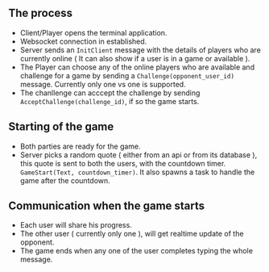## The process

- Client/Player opens the terminal application.
- Websocket connection in established.
- Server sends an `InitClient` message with the details of players who are
  currently online ( It can also show if a user is in a game or available ).
- The Player can choose any of the online players who are available and challenge
  for a game by sending a `Challenge(opponent_user_id)` message. Currently only one vs one is supported.
- The chanllenge can acccept the challenge by sending `AcceptChallenge(challenge_id)`, if so the game starts.

## Starting of the game

- Both parties are ready for the game.
- Server picks a random quote ( either from an api or from its database ), this quote is sent to both the users, with the countdown timer. `GameStart(Text, countdown_timer)`. It also spawns a task to handle the game after the countdown.

## Communication when the game starts

- Each user will share his progress.
- The other user ( currently only one ), will get realtime update of the opponent.
- The game ends when any one of the user completes typing the whole message.
